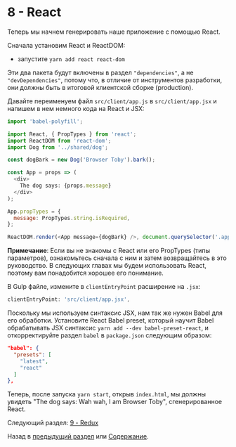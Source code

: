 # 8 - React

Теперь мы начнем генерировать наше приложение с помощью React.

Сначала установим React и ReactDOM:

- запустите `yarn add react react-dom`

Эти два пакета будут включены в раздел `"dependencies"`, а не `"devDependencies"`, потому что, в отличие от инструментов разработки, они должны быть в итоговой клиентской сборке (production).

Давайте переименуем файл `src/client/app.js` в `src/client/app.jsx` и напишем в нем немного кода на React и JSX:

```javascript
import 'babel-polyfill';

import React, { PropTypes } from 'react';
import ReactDOM from 'react-dom';
import Dog from '../shared/dog';

const dogBark = new Dog('Browser Toby').bark();

const App = props => (
  <div>
    The dog says: {props.message}
  </div>
);

App.propTypes = {
  message: PropTypes.string.isRequired,
};

ReactDOM.render(<App message={dogBark} />, document.querySelector('.app'));
```

**Примечание**: Если вы не знакомы с React или его PropTypes (типы параметров), ознакомьтесь сначала с ним и затем возвращайтесь в это руководство. В следующих главах мы будем использовать React, поэтому вам понадобится хорошее его понимание.

В Gulp файле, измените в `clientEntryPoint` расширение на `.jsx`:

```javascript
clientEntryPoint: 'src/client/app.jsx',
```

Поскольку мы используем синтаксис JSX, нам так же нужен Babel для его обработки.
Установите React Babel preset, который научит Babel обрабатывать JSX синтаксис
`yarn add --dev babel-preset-react`, и откорректируйте раздел `babel` в `package.json` следующим образом:

```json
"babel": {
  "presets": [
    "latest",
    "react"
  ]
},
```

Теперь, после запуска `yarn start`, открыв `index.html`, мы должны увидеть "The dog says: Wah wah, I am Browser Toby", сгенерированное React.



Следующий раздел: [9 - Redux](/tutorial/9-redux)

Назад в [предыдущий раздел](/tutorial/7-client-webpack) или [Содержание](/../../).
